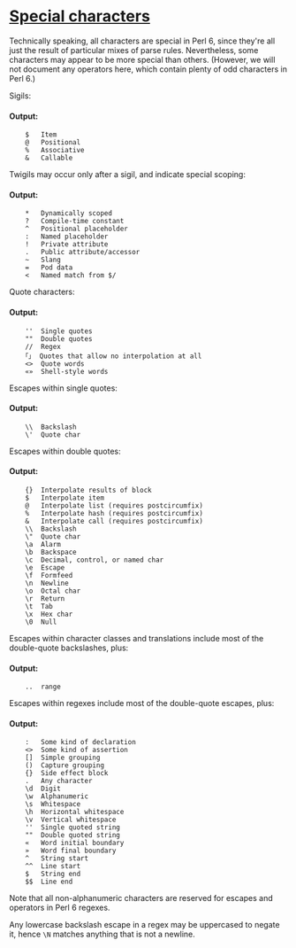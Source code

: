[1]: https://rosettacode.org/wiki/Special_characters

# [Special characters][1]

Technically speaking, all characters are special in Perl 6, since
they're all just the result of particular mixes of parse rules.
Nevertheless, some characters may appear to be more special than
others. (However, we will not document any operators here, which
contain plenty of odd characters in Perl 6.)



Sigils:


#### Output:
```
    $   Item
    @   Positional
    %   Associative
    &   Callable
```


Twigils may occur only after a sigil, and indicate special scoping:


#### Output:
```
    *   Dynamically scoped
    ?   Compile-time constant
    ^   Positional placeholder
    :   Named placeholder
    !   Private attribute
    .   Public attribute/accessor
    ~   Slang
    =   Pod data
    <   Named match from $/
```


Quote characters:


#### Output:
```
    ''  Single quotes
    ""  Double quotes
    //  Regex
    ｢｣  Quotes that allow no interpolation at all
    <>  Quote words
    «»  Shell-style words
```


Escapes within single quotes:


#### Output:
```
    \\  Backslash
    \'  Quote char
```


Escapes within double quotes:


#### Output:
```
    {}  Interpolate results of block
    $   Interpolate item
    @   Interpolate list (requires postcircumfix)
    %   Interpolate hash (requires postcircumfix)
    &   Interpolate call (requires postcircumfix)
    \\  Backslash
    \"  Quote char
    \a  Alarm
    \b  Backspace
    \c  Decimal, control, or named char
    \e  Escape
    \f  Formfeed
    \n  Newline
    \o  Octal char
    \r  Return
    \t  Tab
    \x  Hex char
    \0  Null
```


Escapes within character classes and translations include most of the double-quote backslashes, plus:


#### Output:
```
    ..  range
```


Escapes within regexes include most of the double-quote escapes, plus:


#### Output:
```
    :   Some kind of declaration
    <>  Some kind of assertion
    []  Simple grouping
    ()  Capture grouping
    {}  Side effect block
    .   Any character
    \d  Digit
    \w  Alphanumeric
    \s  Whitespace
    \h  Horizontal whitespace
    \v  Vertical whitespace
    ''  Single quoted string
    ""  Double quoted string
    «   Word initial boundary
    »   Word final boundary
    ^   String start
    ^^  Line start
    $   String end
    $$  Line end
```


Note that all non-alphanumeric characters are reserved for escapes and operators in Perl 6 regexes.



Any lowercase backslash escape in a regex may be uppercased to negate it, hence `\N` matches anything that is not a newline.